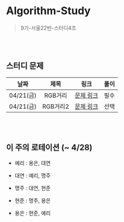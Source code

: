 # Algorithm-Study
> 9기-서울22반-스터디4조


<br></br>

## 스터디 문제
| 날짜 | 제목 | 링크 | 풀이 |
| :---: | :---: | :---: | :---: |
| 04/21(금) | RGB거리 | [문제 링크](https://www.acmicpc.net/problem/1149) | 필수 |
| 04/21(금) | RGB거리2 | [문제 링크](https://www.acmicpc.net/problem/17404) | 선택 |


<br></br>

## 이 주의 로테이션 (~ 4/28)

- 예리 : 용은, 대연

- 대연 : 예리, 명주

- 명주 : 대연, 현준

- 현준 : 명주, 용은

- 용은 : 현준, 예리
